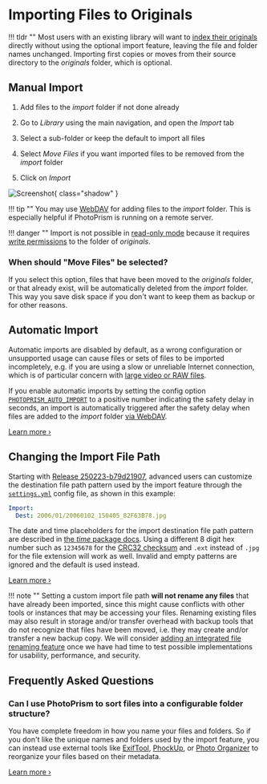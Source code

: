# Importing Files to Originals #

!!! tldr ""
    Most users with an existing library will want to [index their originals](originals.md) directly without using the optional import feature, leaving the file and folder names unchanged. Importing first copies or moves from their source directory to the *originals* folder, which is optional.

## Manual Import

1. Add files to the *import* folder if not done already

2. Go to *Library* using the main navigation, and open the *Import* tab

3. Select a sub-folder or keep the default to import all files

4. Select *Move Files* if you want imported files to be removed from the *import* folder

5. Click on *Import*

![Screenshot](img/import-light.jpg){ class="shadow" }

!!! tip ""
    You may use [WebDAV](webdav.md) for adding files to the *import* folder.
    This is especially helpful if PhotoPrism is running on a remote server.

!!! danger ""
    Import is not possible in [read-only mode](../settings/library.md) because it requires [write permissions](../../getting-started/troubleshooting/docker.md#file-permissions) to the folder of *originals*.

### When should "Move Files" be selected?

If you select this option, files that have been moved to the *originals* folder, or that already exist, will be automatically deleted from the *import* folder.
This way you save disk space if you don't want to keep them as backup or for other reasons.

## Automatic Import

Automatic imports are disabled by default, as a wrong configuration or unsupported usage can cause files or sets of files to be imported incompletely, e.g. if you are using a slow or unreliable Internet connection, which is of particular concern with [large video or RAW files](https://github.com/photoprism/photoprism/issues/4310).

If you enable automatic imports by setting the config option [`PHOTOPRISM_AUTO_IMPORT`](../../getting-started/config-options.md#indexing) to a positive number indicating the safety delay in seconds, an import is automatically triggered after the safety delay when files are added to the *import* folder [via WebDAV](../sync/webdav.md).

[Learn more ›](../../getting-started/config-options.md#indexing)

## Changing the Import File Path

Starting with [Release 250223-b79d21907](../../release-notes.md#february-23-2025), advanced users can customize the destination file path pattern used by the import feature through the [`settings.yml`](../../getting-started/config-files/settings.md#media-library) config file, as shown in this example:

```yaml
Import:
  Dest: 2006/01/20060102_150405_82F63B78.jpg
```

The date and time placeholders for the import destination file path pattern are described in [the *time* package docs](https://pkg.go.dev/time#Layout). Using a different 8 digit hex number such as `12345678` for the [CRC32 checksum](https://en.wikipedia.org/wiki/Cyclic_redundancy_check) and `.ext` instead of `.jpg` for the file extension will work as well. Invalid and empty patterns are ignored and the default is used instead.

[Learn more ›](../../getting-started/config-files/settings.md#media-library)

!!! note ""
    Setting a custom import file path **will not rename any files** that have already been imported, since this might cause conflicts with other tools or instances that may be accessing your files. Renaming existing files may also result in storage and/or transfer overhead with backup tools that do not recognize that files have been moved, i.e. they may create and/or transfer a new backup copy. We will consider [adding an integrated file renaming feature](../../getting-started/faq.md#can-i-use-photoprism-to-sort-files-into-a-configurable-folder-structure) once we have had time to test possible implementations for usability, performance, and security.

## Frequently Asked Questions

### Can I use PhotoPrism to sort files into a configurable folder structure?

You have complete freedom in how you name your files and folders. So if you don't like the unique names and folders used by the import feature, you can instead use external tools like [ExifTool](https://ninedegreesbelow.com/photography/exiftool-commands.html#rename), [PhockUp](https://github.com/ivandokov/phockup), or [Photo Organizer](https://www.systweak.com/photo-organizer) to reorganize your files based on their metadata.

[Learn more ›](../../getting-started/faq.md#can-i-use-photoprism-to-sort-files-into-a-configurable-folder-structure)